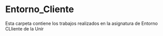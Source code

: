 # Entorno_Cliente
 Esta carpeta contiene los trabajos realizados en la asignatura de Entorno CLliente de la Unir 

